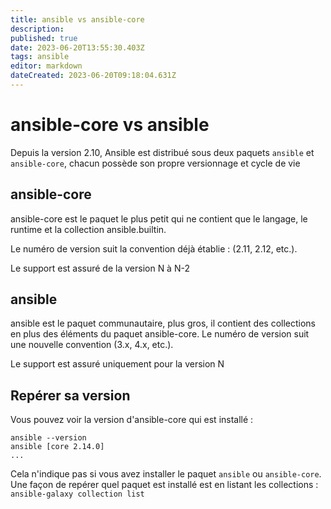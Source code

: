 ```yaml
---
title: ansible vs ansible-core
description: 
published: true
date: 2023-06-20T13:55:30.403Z
tags: ansible
editor: markdown
dateCreated: 2023-06-20T09:18:04.631Z
---
```


# ansible-core vs ansible
Depuis la version 2.10, Ansible est distribué sous deux paquets `ansible` et `ansible-core`, chacun possède son propre versionnage et cycle de vie

## ansible-core
ansible-core est le paquet le plus petit qui ne contient que le langage, le runtime et la collection ansible.builtin. 

Le numéro de version suit la convention déjà établie : (2.11, 2.12, etc.).

Le support est assuré de la version N à N-2

## ansible
ansible est le paquet communautaire, plus gros, il contient des collections en plus des éléments du paquet ansible-core. Le numéro de version suit une nouvelle convention (3.x, 4.x, etc.).

Le support est assuré uniquement pour la version N

## Repérer sa version
Vous pouvez voir la version d'ansible-core qui est installé :
```
ansible --version
ansible [core 2.14.0]
...
```

Cela n'indique pas si vous avez installer le paquet `ansible` ou `ansible-core`. Une façon de repérer quel paquet est installé est en listant les collections : `ansible-galaxy collection list`